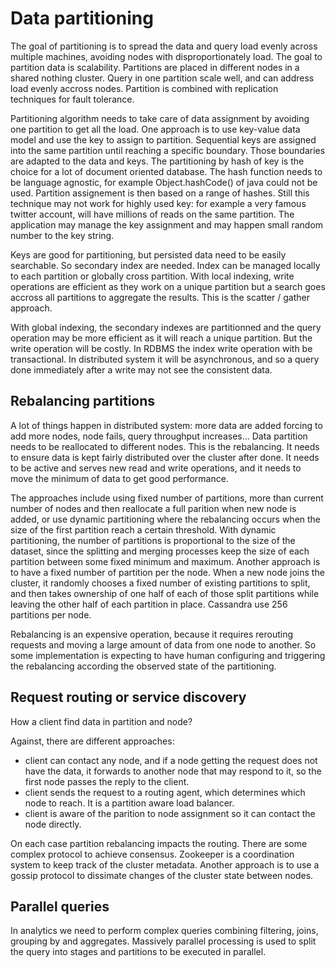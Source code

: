 # Data partitioning

The goal of partitioning is to spread the data and query load evenly across multiple machines, avoiding nodes with disproportionately load.
The goal to partition data is scalability. Partitions are placed in different nodes in a shared nothing cluster. Query in one partition scale well, and can address load evenly accross nodes.
Partition is combined with replication techniques for fault tolerance. 

Partitioning algorithm needs to take care of data assignment by avoiding one partition to get all the load. One approach is to use key-value data model and use the key to assign to partition. Sequential keys are assigned into the same partition until reaching a specific boundary. Those boundaries are adapted to the data and keys. The partitioning by hash of key is the choice for a lot of document oriented database. The hash function needs to be language agnostic, for example Object.hashCode() of java could not be used. Partition assignement is then based on a range of hashes. 
Still this technique may not work for highly used key: for example a very famous twitter account, will have millions of reads on the same partition. The application may manage the key assignment and may happen small random number to the key string. 

Keys are good for partitioning, but persisted data need to be easily searchable. So secondary index are needed. Index can be managed locally to each partition or globally cross partition. With local indexing, write operations are efficient as they work on a unique partition but a search goes accross all partitions to aggregate the results. This is the scatter / gather approach.

With global indexing, the secondary indexes are partitionned and the query operation may be more efficient as it will reach a unique partition. But the write operation will be costly. In RDBMS the index write operation with be transactional. In distributed system it will be asynchronous, and so a query done immediately after a write may not see the consistent data. 

## Rebalancing partitions

A lot of things happen in distributed system: more data are added forcing to add more nodes, node fails, query throughput increases... Data partition needs to be reallocated to different nodes. This is the rebalancing. It needs to ensure data is kept fairly distributed over the cluster after done. It needs to be active and serves new read and write operations, and it needs to move the minimum of data to get good performance.

The approaches include using fixed number of partitions, more than current number of nodes and then reallocate a full parition when new node is added, or use dynamic partitioning where the rebalancing occurs when the size of the first partition reach a certain threshold. 
With dynamic partitioning, the number of partitions is proportional to the size of the dataset, since the splitting and merging processes keep the size of each partition between some fixed minimum and maximum.
Another approach is to have a fixed number of partition per the node. When a new node joins the cluster, it randomly chooses a fixed number of existing partitions to split, and then takes ownership of one half of each of those split partitions while leaving the other half of each partition in place. Cassandra use 256 partitions per node.

Rebalancing is an expensive operation, because it requires rerouting requests and moving a large amount of data from one node to another. So some implementation is expecting to have human configuring and triggering the rebalancing according the observed state of the partitioning. 

## Request routing or service discovery

How a client find data in partition and node? 

Against, there are different approaches:

* client can contact any node, and if a node getting the request does not have the data, it forwards to another node that may respond to it, so the first node passes the reply to the client.
* client sends the request to a routing agent, which determines which node to reach. It is a partition aware load balancer.
* client is aware of the parition to node assignment so it can contact the node directly.

On each case partition rebalancing impacts the routing. There are some complex protocol to achieve consensus. Zookeeper is a coordination system to keep track of the cluster metadata. Another approach is to use a gossip protocol to dissimate changes of the cluster state between nodes. 

## Parallel queries

In analytics we need to perform complex queries combining filtering, joins, grouping by and aggregates. Massively parallel processing is used to split the query into stages and partitions to be executed in parallel. 